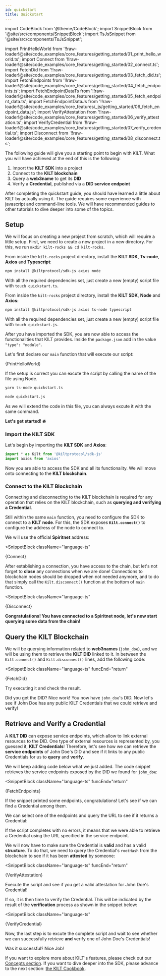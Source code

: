 ```yaml
---
id: quickstart
title: Quickstart
---
```

import CodeBlock from '@theme/CodeBlock';
import SnippetBlock from '@site/src/components/SnippetBlock';
import TsJsSnippet from '@site/src/components/TsJsSnippet';

import PrintHelloWorld from '!!raw-loader!@site/code_examples/core_features/getting_started/01_print_hello_world.ts';
import Connect from '!!raw-loader!@site/code_examples/core_features/getting_started/02_connect.ts';
import FetchDid from '!!raw-loader!@site/code_examples/core_features/getting_started/03_fetch_did.ts';
import FetchEndpoints from '!!raw-loader!@site/code_examples/core_features/getting_started/04_fetch_endpoints.ts';
import FetchEndpointDataTs from '!!raw-loader!@site/code_examples/core_features/getting_started/05_fetch_endpoint_data.ts';
import FetchEndpointDataJs from '!!raw-loader!@site/code_examples/core_features/_js/getting_started/06_fetch_endpoint_data.js';
import VerifyAttestation from '!!raw-loader!@site/code_examples/core_features/getting_started/06_verify_attestation.ts';
import VerifyCredential from '!!raw-loader!@site/code_examples/core_features/getting_started/07_verify_credential.ts';
import Disconnect from '!!raw-loader!@site/code_examples/core_features/getting_started/08_disconnect.ts';

The following guide will give you a starting point to begin with KILT.
What you will have achieved at the end of this is the following:

1. Import the **KILT SDK** into a project
2. Connect to the **KILT blockchain**
3. Query a **web3name** to get its **DID**
4. Verify a **Credential**, published via a **DID service endpoint**

After completing the quickstart guide, you should have learned a little about KILT by actually using it.
The guide requires some experience with javascript and command-line tools.
We will have recommended guides to other tutorials to dive deeper into some of the topics.

## Setup

We will focus on creating a new project from scratch, which will require a little setup.
First, we need to create a new project in a new directory.
For this, we run `mkdir kilt-rocks && cd kilt-rocks`.


<Tabs groupId="ts-js-choice">
  <TabItem value='ts' label='Typescript' default>

  From inside the `kilt-rocks` project directory, install the **KILT SDK**, **Ts-node**, **Axios** and **Typescript**:

  ```bash npm2yarn
  npm install @kiltprotocol/sdk-js axios node
  ```

  With all the required dependencies set, just create a new (empty) script file with `touch quickstart.ts`.

  </TabItem>
  <TabItem value='js' label='Javascript'>

  From inside the `kilt-rocks` project directory, install the **KILT SDK**, **Node** and **Axios**:

  ```bash npm2yarn
  npm install @kiltprotocol/sdk-js axios ts-node typescript
  ```

  With all the required dependencies set, just create a new (empty) script file with `touch quickstart.js`.

  </TabItem>
</Tabs>

After you have imported the SDK, you are now able to access the functionalities that KILT provides.
Inside the `package.json` add in the value `"type": "module"`.

Let's first declare our `main` function that will execute our script:

<CodeBlock className="language-ts">
  {PrintHelloWorld}
</CodeBlock>

If the setup is correct you can excute the script by calling the name of the file using Node.

<Tabs groupId="ts-js-choice">
  <TabItem value='ts' label='Typescript' default>

  ```bash
  yarn ts-node quickstart.ts
  ```

  </TabItem>
  <TabItem value='js' label='Javascript'>

  ```bash
  node quickstart.js
  ```

  </TabItem>
</Tabs>

As we will extend the code in this file, you can always excute it with the same command.

**Let's get started! 🔥**

### Import the KILT SDK

Let's begin by importing the **KILT SDK** and **Axios**:

```js
import * as Kilt from '@kiltprotocol/sdk-js'
import axios from 'axios'
```

Now you are able to access the SDK and all its functionality.
We will move onto connecting to the **KILT blockchain**.

### Connect to the KILT Blockchain

Connecting and disconnecting to the KILT blockchain is required for any operation that relies on the KILT blockchain, such as **querying and verifying a Credential**.

Still within the same `main` function, you need to configure the SDK to connect to a **KILT node**.
For this, the SDK exposes **`Kilt.connect()`** to configure the address of the node to connect to.

We will use the official **Spiritnet** address:

<SnippetBlock
  className="language-ts"
>
  {Connect}
</SnippetBlock>

After establishing a connection, you have access to the chain, but let's not forget to **close** any connections when we are done!
Connections to blockchain nodes should be dropped when not needed anymore, and to do that simply call the `Kilt.disconnect()` function at the bottom of `main` function.

<SnippetBlock
  className="language-ts"
>
  {Disconnect}
</SnippetBlock>

**Congratulations!
You have connected to a Spiritnet node, let's now start querying some data from the chain!**

## Query the KILT Blockchain

We will be querying information related to **web3names** (`john_doe`), and we will be using them to retrieve the **KILT DID** linked to it.
In between the `Kilt.connect()` and `Kilt.disconnect()` lines, add the following code:

<SnippetBlock
  className="language-ts"
  funcEnd="return"
>
  {FetchDid}
</SnippetBlock>

Try executing it and check the result.

Did you get the DID? Nice work! You now have `john_doe`'s DID.
Now let's see if John Doe has any public KILT Credentials that we could retrieve and verify!

## Retrieve and Verify a Credential

A **KILT DID** can expose service endpoints, which allow to link external resources to the DID.
One type of external resources is represented by, you guessed it, **KILT Credentials**!
Therefore, let's see how we can retrieve the **service endpoints** of John Doe's DID and see if it links to any public Credentials for us to **query** and **verify**.

We will keep adding code below what we just added.
The code snippet retrieves the service endpoints exposed by the DID we found for `john_doe`:

<SnippetBlock
  className="language-ts"
  funcEnd="return"
>
  {FetchEndpoints}
</SnippetBlock>

If the snippet printed some endpoints, congratulations!
Let's see if we can find a Credential among them.

We can select one of the endpoints and query the URL to see if it returns a Credential:

<TsJsSnippet tsSnippet={FetchEndpointDataTs} jsSnippet={FetchEndpointDataJs} funcEnd="return" />

If the script completes with no errors, it means that we were able to retrieve a Credential using the URL specified in the service endpoint.

We will now have to make sure the Credential is **valid** and has a valid **structure**.
To do that, we need to query the Credential's `rootHash` from the blockchain to see if it has been **attested** by someone:

<SnippetBlock
  className="language-ts"
  funcEnd="return"
>
  {VerifyAttestation}
</SnippetBlock>

Execute the script and see if you get a valid attestation for John Doe's Credential!

If so, it is then time to verify the Credential.
This will be indicated by the result of the **verification** process as shown in the snippet below:

<SnippetBlock
  className="language-ts"
>
  {VerifyCredential}
</SnippetBlock>

Now, the last step is to excute the complete script and wait to see whether we can successfully retrieve **and** verify one of John Doe's Credentials!

Was it successful? Nice Job!

If you want to explore more about KILT's features, please check out our [Concepts section](../../concepts/01_what_is_kilt.md).
If you want to dive deeper into the SDK, please advance to the next section: [the KILT Cookbook](./02_cookbook/01_dids/01_light_did_creation.md).
